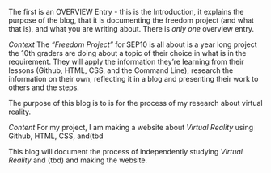 The first is an OVERVIEW Entry - this is the Introduction, it explains the purpose of the blog, that it is documenting the freedom project (and what that is), and what you are writing about.
There is _only one_ overview entry.

*Context*
The _“Freedom Project”_ for SEP10 is all about is a year long project the 10th graders are doing about a topic of their choice in what is in the requirement.
  They will apply the information they’re learning  from their lessons (Github, HTML, CSS, and the Command Line), research the information on their own, reflecting it in a blog and presenting their work to others and the steps.


The purpose of this blog is to is for the process of my research about virtual reality.

*Content*
For my project, I am making a website about _Virtual Reality_ using Github, HTML, CSS, and(tbd

This blog will document the process of independently studying _Virtual Reality_ and (tbd) and making the website.